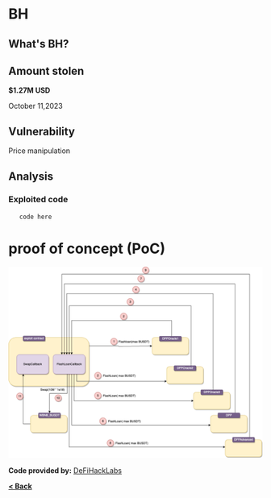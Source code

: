 # BH


## What's BH?


## Amount stolen
**$1.27M USD**

October 11,2023

## Vulnerability

Price manipulation


## Analysis



### Exploited code

```solidity
   code here
```

# proof of concept (PoC) 

![euler Image](../images/bh/bh.drawio.png)


**Code provided by:** [DeFiHackLabs](https://github.com/SunWeb3Sec/DeFiHackLabs/blob/main/src/test/88mph_exp.sol)


[**< Back**](https://patronasxdxd.github.io/CTFS/)
